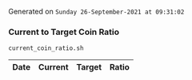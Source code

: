 Generated on `Sunday 26-September-2021 at 09:31:02`

### Current to Target Coin Ratio
`current_coin_ratio.sh`

Date|Current|Target|Ratio
---|---|---|---
